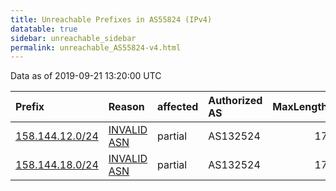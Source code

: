```yaml
---
title: Unreachable Prefixes in AS55824 (IPv4)
datatable: true
sidebar: unreachable_sidebar
permalink: unreachable_AS55824-v4.html
---
```


Data as of 2019-09-21 13:20:00 UTC


<div class="datatable-begin"></div>

| Prefix                                                   | Reason                                                                                                 | affected   | Authorized AS   |   MaxLength | Anchor                                       |   unreachable /24s |
|:---------------------------------------------------------|:-------------------------------------------------------------------------------------------------------|:-----------|:----------------|------------:|:---------------------------------------------|-------------------:|
| [158.144.12.0/24](https://stat.ripe.net/158.144.12.0/24) | [INVALID ASN](https://rpki-validator.ripe.net/announcement-preview?asn=AS55824&prefix=158.144.12.0/24) | partial    | AS132524        |          17 | [APNIC](unreachable_APNIC_RPKI_Root-v4.html) |                  1 |
| [158.144.18.0/24](https://stat.ripe.net/158.144.18.0/24) | [INVALID ASN](https://rpki-validator.ripe.net/announcement-preview?asn=AS55824&prefix=158.144.18.0/24) | partial    | AS132524        |          17 | [APNIC](unreachable_APNIC_RPKI_Root-v4.html) |                  1 |

<div class="datatable-end"></div>